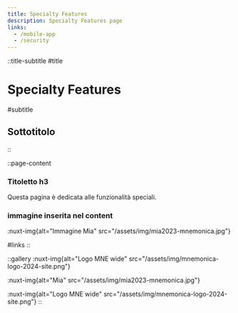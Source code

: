 ```yaml
---
title: Specialty Features
description: Specialty Features page
links:
  - /mobile-app
  - /security
---
```


::title-subtitle
#title
# Specialty Features

#subtitle
## Sottotitolo
::

::page-content
### Titoletto h3
Questa pagina è dedicata alle funzionalità speciali.

### immagine inserita nel content
:nuxt-img{alt="Immagine Mia" src="/assets/img/mia2023-mnemonica.jpg"}

#links
::

::gallery
:nuxt-img{alt="Logo MNE wide" src="/assets/img/mnemonica-logo-2024-site.png"}

:nuxt-img{alt="Mia" src="/assets/img/mia2023-mnemonica.jpg"}

:nuxt-img{alt="Logo MNE wide" src="/assets/img/mnemonica-logo-2024-site.png"}
::

